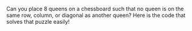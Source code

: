 Can you place 8 queens on a chessboard such that no queen is on the same row, column, or diagonal as another queen?
Here is the code that solves that puzzle easily!
